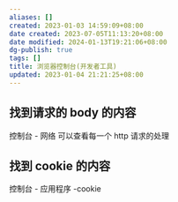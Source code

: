```yaml
---
aliases: []
created: 2023-01-03 14:59:09+08:00
date created: 2023-07-05T11:13:20+08:00
date modified: 2024-01-13T19:21:06+08:00
dg-publish: true
tags: []
title: 浏览器控制台(开发者工具)
updated: 2023-01-04 21:21:25+08:00
---
```


## 找到请求的 body 的内容
控制台 - 网络 可以查看每一个 http 请求的处理
## 找到 cookie 的内容
控制台 - 应用程序 -cookie